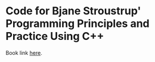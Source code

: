 # Code for Bjane Stroustrup' Programming Principles and Practice Using C++

Book link [here](https://www.stroustrup.com/programming.html).

